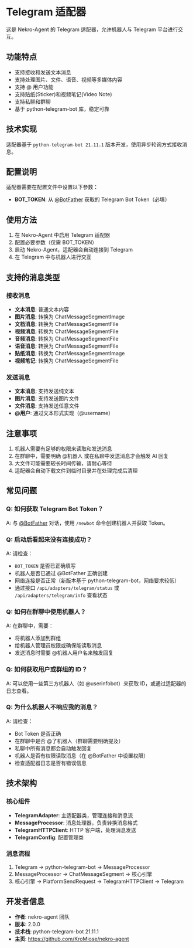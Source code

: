 # Telegram 适配器

这是 Nekro-Agent 的 Telegram 适配器，允许机器人与 Telegram 平台进行交互。

## 功能特点

- 支持接收和发送文本消息
- 支持处理图片、文件、语音、视频等多媒体内容
- 支持 @ 用户功能
- 支持贴纸(Sticker)和视频笔记(Video Note)
- 支持私聊和群聊
- 基于 python-telegram-bot 库，稳定可靠

## 技术实现

适配器基于 `python-telegram-bot 21.11.1` 版本开发，使用异步轮询方式接收消息。

## 配置说明

适配器需要在配置文件中设置以下参数：

- **BOT_TOKEN**: 从 [@BotFather](https://t.me/BotFather) 获取的 Telegram Bot Token（必填）

## 使用方法

1. 在 Nekro-Agent 中启用 Telegram 适配器
2. 配置必要参数（仅需 BOT_TOKEN）
3. 启动 Nekro-Agent，适配器会自动连接到 Telegram
4. 在 Telegram 中与机器人进行交互

## 支持的消息类型

### 接收消息
- **文本消息**: 普通文本内容
- **图片消息**: 转换为 ChatMessageSegmentImage
- **文档消息**: 转换为 ChatMessageSegmentFile
- **视频消息**: 转换为 ChatMessageSegmentFile
- **音频消息**: 转换为 ChatMessageSegmentFile
- **语音消息**: 转换为 ChatMessageSegmentFile
- **贴纸消息**: 转换为 ChatMessageSegmentImage
- **视频笔记**: 转换为 ChatMessageSegmentFile

### 发送消息
- **文本消息**: 支持发送纯文本
- **图片消息**: 支持发送图片文件
- **文件消息**: 支持发送任意文件
- **@用户**: 通过文本形式实现（@username）

## 注意事项

1. 机器人需要有足够的权限来读取和发送消息
2. 在群聊中，需要明确 @机器人 或在私聊中发送消息才会触发 AI 回复
3. 大文件可能需要较长时间传输，请耐心等待
4. 适配器会自动下载文件到临时目录并在处理完成后清理

## 常见问题

### Q: 如何获取 Telegram Bot Token？
A: 与 [@BotFather](https://t.me/BotFather) 对话，使用 `/newbot` 命令创建机器人并获取 Token。

### Q: 启动后看起来没有连接成功？
A: 请检查：
- `BOT_TOKEN` 是否已正确填写
- 机器人是否已通过 @BotFather 正确创建
- 网络连接是否正常（新版本基于 python-telegram-bot，网络要求较低）
- 通过接口 `/api/adapters/telegram/status` 或 `/api/adapters/telegram/info` 查看状态

### Q: 如何在群聊中使用机器人？
A: 在群聊中，需要：
- 将机器人添加到群组
- 给机器人管理员权限或确保能读取消息
- 发送消息时需要 @机器人用户名来触发回复

### Q: 如何获取用户或群组的 ID？
A: 可以使用一些第三方机器人（如 @userinfobot）来获取 ID，或通过适配器的日志查看。

### Q: 为什么机器人不响应我的消息？
A: 请检查：
- Bot Token 是否正确
- 在群聊中是否 @了机器人（群聊需要明确提及）
- 私聊中所有消息都会自动触发回复
- 机器人是否有权限读取消息（在 @BotFather 中设置权限）
- 检查适配器日志是否有错误信息

## 技术架构

### 核心组件
- **TelegramAdapter**: 主适配器类，管理连接和消息流
- **MessageProcessor**: 消息处理器，负责转换消息格式
- **TelegramHTTPClient**: HTTP 客户端，处理消息发送
- **TelegramConfig**: 配置管理类

### 消息流程
1. Telegram → python-telegram-bot → MessageProcessor
2. MessageProcessor → ChatMessageSegment → 核心引擎
3. 核心引擎 → PlatformSendRequest → TelegramHTTPClient → Telegram

## 开发者信息

- **作者**: nekro-agent 团队
- **版本**: 2.0.0
- **技术栈**: python-telegram-bot 21.11.1
- **主页**: https://github.com/KroMiose/nekro-agent